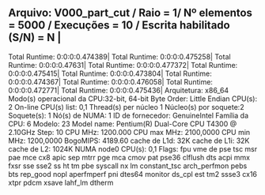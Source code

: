 Arquivo: V000_part_cut / Raio = 1/ Nº elementos = 5000 / Execuções = 10 / Escrita habilitado (S/N) = N |
-------------------------------------------------------------------------------------------
Total Runtime: 0:0:0:0.474389|
Total Runtime: 0:0:0:0.475258|
Total Runtime: 0:0:0:0.47631|
Total Runtime: 0:0:0:0.477372|
Total Runtime: 0:0:0:0.475415|
Total Runtime: 0:0:0:0.473804|
Total Runtime: 0:0:0:0.474367|
Total Runtime: 0:0:0:0.476058|
Total Runtime: 0:0:0:0.472771|
Total Runtime: 0:0:0:0.475436|
Arquitetura:           x86_64
Modo(s) operacional da CPU:32-bit, 64-bit
Byte Order:            Little Endian
CPU(s):                2
On-line CPU(s) list:   0,1
Thread(s) per núcleo  1
Núcleo(s) por soquete:2
Soquete(s):            1
Nó(s) de NUMA:        1
ID de fornecedor:      GenuineIntel
Família da CPU:       6
Modelo:                23
Model name:            Pentium(R) Dual-Core CPU       T4300  @ 2.10GHz
Step:                  10
CPU MHz:               1200.000
CPU max MHz:           2100,0000
CPU min MHz:           1200,0000
BogoMIPS:              4189.60
cache de L1d:          32K
cache de L1i:          32K
cache de L2:           1024K
NUMA node0 CPU(s):     0,1
Flags:                 fpu vme de pse tsc msr pae mce cx8 apic sep mtrr pge mca cmov pat pse36 clflush dts acpi mmx fxsr sse sse2 ss ht tm pbe syscall nx lm constant_tsc arch_perfmon pebs bts rep_good nopl aperfmperf pni dtes64 monitor ds_cpl est tm2 ssse3 cx16 xtpr pdcm xsave lahf_lm dtherm
